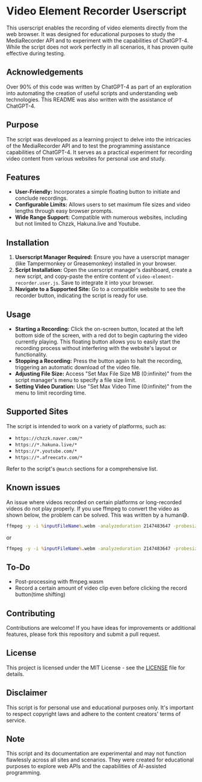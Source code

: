 # Video Element Recorder Userscript

This userscript enables the recording of video elements directly from the web browser. It was designed for educational purposes to study the MediaRecorder API and to experiment with the capabilities of ChatGPT-4. While the script does not work perfectly in all scenarios, it has proven quite effective during testing.

## Acknowledgements

Over 90% of this code was written by ChatGPT-4 as part of an exploration into automating the creation of useful scripts and understanding web technologies. This README was also written with the assistance of ChatGPT-4.

## Purpose

The script was developed as a learning project to delve into the intricacies of the MediaRecorder API and to test the programming assistance capabilities of ChatGPT-4. It serves as a practical experiment for recording video content from various websites for personal use and study.

## Features

- **User-Friendly:** Incorporates a simple floating button to initiate and conclude recordings.
- **Configurable Limits:** Allows users to set maximum file sizes and video lengths through easy browser prompts.
- **Wide Range Support:** Compatible with numerous websites, including but not limited to Chzzk, Hakuna.live and Youtube.

## Installation

1. **Userscript Manager Required:** Ensure you have a userscript manager (like Tampermonkey or Greasemonkey) installed in your browser.
2. **Script Installation:** Open the userscript manager's dashboard, create a new script, and copy-paste the entire content of `video-element-recorder.user.js`. Save to integrate it into your browser.
3. **Navigate to a Supported Site:** Go to a compatible website to see the recorder button, indicating the script is ready for use.

## Usage

- **Starting a Recording:** Click the on-screen button, located at the left bottom side of the screen, with a red dot to begin capturing the video currently playing. This floating button allows you to easily start the recording process without interfering with the website's layout or functionality.
- **Stopping a Recording:** Press the button again to halt the recording, triggering an automatic download of the video file.
- **Adjusting File Size:** Access "Set Max File Size MB (0:infinite)" from the script manager's menu to specify a file size limit.
- **Setting Video Duration:** Use "Set Max Video Time (0:infinite)" from the menu to limit recording time.

## Supported Sites

The script is intended to work on a variety of platforms, such as:
- `https://chzzk.naver.com/*`
- `https://*.hakuna.live/*`
- `https://*.youtube.com/*`
- `https://*.afreecatv.com/*`

Refer to the script's `@match` sections for a comprehensive list.

## Known issues
An issue where videos recorded on certain platforms or long-recorded videos do not play properly. If you use ffmpeg to convert the video as shown below, the problem can be solved. This was written by a human😅.

```bat
ffmpeg -y -i %inputFileName%.webm -analyzeduration 2147483647 -probesize 2147483647 -c:v copy -c:a copy -start_at_zero -copyts %outputFileName%.mp4
```

or

```bat
ffmpeg -y -i %inputFileName%.webm -analyzeduration 2147483647 -probesize 2147483647 -c:v copy -start_at_zero -copyts %outputFileName%.mp4
```

## To-Do

- Post-processing with ffmpeg.wasm
- Record a certain amount of video clip even before clicking the record button(time shifting)

## Contributing

Contributions are welcome! If you have ideas for improvements or additional features, please fork this repository and submit a pull request.

## License

This project is licensed under the MIT License - see the [LICENSE](LICENSE) file for details.

## Disclaimer

This script is for personal use and educational purposes only. It's important to respect copyright laws and adhere to the content creators' terms of service.

## Note

This script and its documentation are experimental and may not function flawlessly across all sites and scenarios. They were created for educational purposes to explore web APIs and the capabilities of AI-assisted programming.
